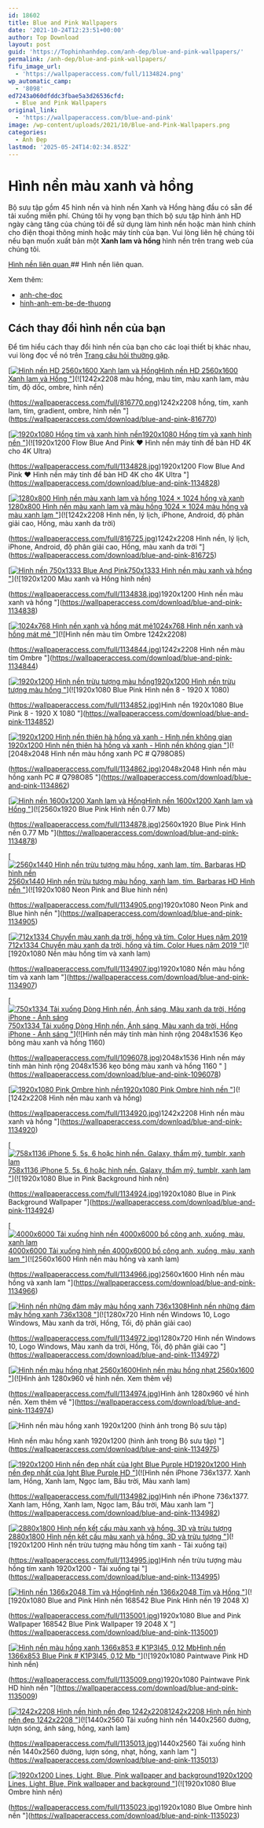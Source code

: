 ```yaml
---
id: 18602
title: Blue and Pink Wallpapers
date: '2021-10-24T12:23:51+00:00'
author: Top Download
layout: post
guid: 'https://Tophinhanhdep.com/anh-dep/blue-and-pink-wallpapers/'
permalink: /anh-dep/blue-and-pink-wallpapers/
fifu_image_url:
  - 'https://wallpaperaccess.com/full/1134824.png'
wp_automatic_camp:
  - '8098'
ed7243a060dfddc3fbae5a3d26536cfd:
  - Blue and Pink Wallpapers
original_link:
  - 'https://wallpaperaccess.com/blue-and-pink'
image: /wp-content/uploads/2021/10/Blue-and-Pink-Wallpapers.png
categories:
  - Ảnh Đẹp
lastmod: '2025-05-24T14:02:34.852Z'
---
```

# Hình nền màu xanh và hồng

Bộ sưu tập gồm 45 hình nền và hình nền Xanh và Hồng hàng đầu có sẵn để tải xuống miễn phí. Chúng tôi hy vọng bạn thích bộ sưu tập hình ảnh HD ngày càng tăng của chúng tôi để sử dụng làm hình nền hoặc màn hình chính cho điện thoại thông minh hoặc máy tính của bạn. Vui lòng liên hệ chúng tôi nếu bạn muốn xuất bản một **Xanh lam và hồng** hình nền trên trang web của chúng tôi.

[Hình nền liên quan ](#related) ## Hình nền liên quan.

   
 Xem thêm:

   
- [anh-che-doc](https://tophinhanhdep.com/anh-che/anh-che-doc/)
- [hinh-anh-em-be-de-thuong](https://tophinhanhdep.com/hinh-anh-de-thuong/hinh-anh-em-be-de-thuong/)

## Cách thay đổi hình nền của bạn

Để tìm hiểu cách thay đổi hình nền của bạn cho các loại thiết bị khác nhau, vui lòng đọc về nó trên [Trang câu hỏi thường gặp](https://tophinhanhdep.com/faq/).

  
[[![Hình nền HD 2560x1600 Xanh lam và Hồng](https://wallpaperaccess.com/full/1134824.png)Hình nền HD 2560x1600 Xanh lam và Hồng "](https://wallpaperaccess.com/download/blue-and-pink-1134824)](![1242x2208 màu hồng, màu tím, màu xanh lam, màu tím, độ dốc, ombre, hình nền)

(https://wallpaperaccess.com/full/816770.png)1242x2208 hồng, tím, xanh lam, tím, gradient, ombre, hình nền "](https://wallpaperaccess.com/download/blue-and-pink-816770)

[[![1920x1080 Hồng tím và xanh hình nền](https://wallpaperaccess.com/full/1134827.jpg)1920x1080 Hồng tím và xanh hình nền "](https://wallpaperaccess.com/download/blue-and-pink-1134827)](![1920x1200 Flow Blue And Pink ❤ Hình nền máy tính để bàn HD 4K cho 4K Ultra)

(https://wallpaperaccess.com/full/1134828.jpg)1920x1200 Flow Blue And Pink ❤ Hình nền máy tính để bàn HD 4K cho 4K Ultra "](https://wallpaperaccess.com/download/blue-and-pink-1134828)

[[![1280x800 Hình nền màu xanh lam và hồng 1024 × 1024 hồng và xanh](https://wallpaperaccess.com/full/851203.jpg)1280x800 Hình nền màu xanh lam và màu hồng 1024 × 1024 màu hồng và màu xanh lam "](https://wallpaperaccess.com/download/blue-and-pink-851203)](![1242x2208 Hình nền, lý lịch, iPhone, Android, độ phân giải cao, Hồng, màu xanh da trời)

(https://wallpaperaccess.com/full/816725.jpg)1242x2208 Hình nền, lý lịch, iPhone, Android, độ phân giải cao, Hồng, màu xanh da trời "](https://wallpaperaccess.com/download/blue-and-pink-816725)

[[![Hình nền 750x1333 Blue And Pink](https://wallpaperaccess.com/full/1120856.jpg)750x1333 Hình nền màu xanh và hồng "](https://wallpaperaccess.com/download/blue-and-pink-1120856)](![1920x1200 Màu xanh và Hồng hình nền)

(https://wallpaperaccess.com/full/1134838.jpg)1920x1200 Hình nền màu xanh và hồng "](https://wallpaperaccess.com/download/blue-and-pink-1134838)

[[![1024x768 Hình nền xanh và hồng mát mẻ](https://wallpaperaccess.com/full/1134843.jpg)1024x768 Hình nền xanh và hồng mát mẻ "](https://wallpaperaccess.com/download/blue-and-pink-1134843)](![Hình nền màu tím Ombre 1242x2208)

(https://wallpaperaccess.com/full/1134844.jpg)1242x2208 Hình nền màu tím Ombre "](https://wallpaperaccess.com/download/blue-and-pink-1134844)

[[![1920x1200 Hình nền trừu tượng màu hồng](https://wallpaperaccess.com/full/1134848.jpg)1920x1200 Hình nền trừu tượng màu hồng "](https://wallpaperaccess.com/download/blue-and-pink-1134848)](![1920x1080 Blue Pink Hình nền 8 - 1920 X 1080)

(https://wallpaperaccess.com/full/1134852.jpg)Hình nền 1920x1080 Blue Pink 8 - 1920 X 1080 "](https://wallpaperaccess.com/download/blue-and-pink-1134852)

[[![1920x1200 Hình nền thiên hà hồng và xanh - Hình nền không gian](https://wallpaperaccess.com/full/130224.jpg)1920x1200 Hình nền thiên hà hồng và xanh - Hình nền không gian "](https://wallpaperaccess.com/download/blue-and-pink-130224)](![2048x2048 Hình nền màu hồng xanh PC # Q798O85)

(https://wallpaperaccess.com/full/1134862.jpg)2048x2048 Hình nền màu hồng xanh PC # Q798O85 "](https://wallpaperaccess.com/download/blue-and-pink-1134862)

[[![Hình nền 1600x1200 Xanh lam và Hồng](https://wallpaperaccess.com/full/1134868.jpg)Hình nền 1600x1200 Xanh lam và Hồng "](https://wallpaperaccess.com/download/blue-and-pink-1134868)](![2560x1920 Blue Pink Hình nền 0.77 Mb)

(https://wallpaperaccess.com/full/1134878.jpg)2560x1920 Blue Pink Hình nền 0.77 Mb "](https://wallpaperaccess.com/download/blue-and-pink-1134878)

[[![2560x1440 Hình nền trừu tượng màu hồng, xanh lam, tím.  Barbaras HD hình nền](https://wallpaperaccess.com/full/1134895.jpg)2560x1440 Hình nền trừu tượng màu hồng, xanh lam, tím. Barbaras HD Hình nền "](https://wallpaperaccess.com/download/blue-and-pink-1134895)](![1920x1080 Neon Pink and Blue hình nền)

(https://wallpaperaccess.com/full/1134905.png)1920x1080 Neon Pink and Blue hình nền "](https://wallpaperaccess.com/download/blue-and-pink-1134905)

[[![712x1334 Chuyển màu xanh da trời, hồng và tím.  Color Hues năm 2019](https://wallpaperaccess.com/full/851236.jpg)712x1334 Chuyển màu xanh da trời, hồng và tím. Color Hues năm 2019 "](https://wallpaperaccess.com/download/blue-and-pink-851236)](![1920x1080 Nền màu hồng tím và xanh lam)

(https://wallpaperaccess.com/full/1134907.jpg)1920x1080 Nền màu hồng tím và xanh lam "](https://wallpaperaccess.com/download/blue-and-pink-1134907)

[[![750x1334 Tải xuống Dòng Hình nền, Ánh sáng, Màu xanh da trời, Hồng iPhone - Ánh sáng](https://wallpaperaccess.com/full/1112838.jpg)750x1334 Tải xuống Dòng Hình nền, Ánh sáng, Màu xanh da trời, Hồng iPhone - Ánh sáng "](https://wallpaperaccess.com/download/blue-and-pink-1112838)](![Hình nền máy tính màn hình rộng 2048x1536 Kẹo bông màu xanh và hồng 1160)

(https://wallpaperaccess.com/full/1096078.jpg)2048x1536 Hình nền máy tính màn hình rộng 2048x1536 kẹo bông màu xanh và hồng 1160 " ](https://wallpaperaccess.com/download/blue-and-pink-1096078)

[[![1920x1080 Pink Ombre hình nền](https://wallpaperaccess.com/full/1134915.jpg)1920x1080 Pink Ombre hình nền "](https://wallpaperaccess.com/download/blue-and-pink-1134915)](![1242x2208 Hình nền màu xanh và hồng)

(https://wallpaperaccess.com/full/1134920.jpg)1242x2208 Hình nền màu xanh và hồng "](https://wallpaperaccess.com/download/blue-and-pink-1134920)

[[![758x1136 iPhone 5, 5s, 6 hoặc hình nền.  Galaxy, thẩm mỹ, tumblr, xanh lam](https://wallpaperaccess.com/full/772854.jpg)758x1136 iPhone 5, 5s, 6 hoặc hình nền. Galaxy, thẩm mỹ, tumblr, xanh lam "](https://wallpaperaccess.com/download/blue-and-pink-772854)](![1920x1080 Blue in Pink Background hình nền)

(https://wallpaperaccess.com/full/1134924.jpg)1920x1080 Blue in Pink Background Wallpaper "](https://wallpaperaccess.com/download/blue-and-pink-1134924)

[[![4000x6000 Tải xuống hình nền 4000x6000 bồ công anh, xuống, màu, xanh lam](https://wallpaperaccess.com/full/1134933.jpg)4000x6000 Tải xuống hình nền 4000x6000 bồ công anh, xuống, màu, xanh lam "](https://wallpaperaccess.com/download/blue-and-pink-1134933)](![2560x1600 Hình nền màu hồng và xanh lam)

(https://wallpaperaccess.com/full/1134966.jpg)2560x1600 Hình nền màu hồng và xanh lam "](https://wallpaperaccess.com/download/blue-and-pink-1134966)

[[![Hình nền những đám mây màu hồng xanh 736x1308](https://wallpaperaccess.com/full/1134969.jpg)Hình nền những đám mây hồng xanh 736x1308 "](https://wallpaperaccess.com/download/blue-and-pink-1134969)](![1280x720 Hình nền Windows 10, Logo Windows, Màu xanh da trời, Hồng, Tối, độ phân giải cao)

(https://wallpaperaccess.com/full/1134972.jpg)1280x720 Hình nền Windows 10, Logo Windows, Màu xanh da trời, Hồng, Tối, độ phân giải cao "](https://wallpaperaccess.com/download/blue-and-pink-1134972)

[[![Hình nền màu hồng nhạt 2560x1600](https://wallpaperaccess.com/full/1134973.jpg)Hình nền màu hồng nhạt 2560x1600 "](https://wallpaperaccess.com/download/blue-and-pink-1134973)](![Hình ảnh 1280x960 về hình nền.  Xem thêm về)

(https://wallpaperaccess.com/full/1134974.jpg)Hình ảnh 1280x960 về hình nền. Xem thêm về "](https://wallpaperaccess.com/download/blue-and-pink-1134974)

[![Hình nền màu hồng xanh 1920x1200 (hình ảnh trong Bộ sưu tập)](https://wallpaperaccess.com/full/1134975.jpg)

Hình nền màu hồng xanh 1920x1200 (hình ảnh trong Bộ sưu tập) "](https://wallpaperaccess.com/download/blue-and-pink-1134975)

[[![1920x1200 Hình nền đẹp nhất của Ight Blue Purple HD](https://wallpaperaccess.com/full/1134980.jpg)1920x1200 Hình nền đẹp nhất của Ight Blue Purple HD "](https://wallpaperaccess.com/download/blue-and-pink-1134980)](![Hình nền iPhone 736x1377.  Xanh lam, Hồng, Xanh lam, Ngọc lam, Bầu trời, Màu xanh lam)

(https://wallpaperaccess.com/full/1134982.jpg)Hình nền iPhone 736x1377. Xanh lam, Hồng, Xanh lam, Ngọc lam, Bầu trời, Màu xanh lam "](https://wallpaperaccess.com/download/blue-and-pink-1134982)

[[![2880x1800 Hình nền kết cấu màu xanh và hồng.  3D và trừu tượng](https://wallpaperaccess.com/full/1134987.jpg)2880x1800 Hình nền kết cấu màu xanh và hồng. 3D và trừu tượng "](https://wallpaperaccess.com/download/blue-and-pink-1134987)](![1920x1200 Hình nền trừu tượng màu hồng tím xanh - Tải xuống tại)

(https://wallpaperaccess.com/full/1134995.jpg)Hình nền trừu tượng màu hồng tím xanh 1920x1200 - Tải xuống tại "](https://wallpaperaccess.com/download/blue-and-pink-1134995)

[[![Hình nền 1366x2048 Tím và Hồng](https://wallpaperaccess.com/full/1134996.jpg)Hình nền 1366x2048 Tím và Hồng "](https://wallpaperaccess.com/download/blue-and-pink-1134996)](![1920x1080 Blue and Pink Hình nền 168542 Blue Pink Hình nền 19 2048 X)

(https://wallpaperaccess.com/full/1135001.jpg)1920x1080 Blue and Pink Wallpaper 168542 Blue Pink Wallpaper 19 2048 X "](https://wallpaperaccess.com/download/blue-and-pink-1135001)

[[![Hình nền màu hồng xanh 1366x853 # K1P3I45, 0,12 Mb](https://wallpaperaccess.com/full/1135005.jpg)Hình nền 1366x853 Blue Pink # K1P3I45, 0,12 Mb "](https://wallpaperaccess.com/download/blue-and-pink-1135005)](![1920x1080 Paintwave Pink HD hình nền)

(https://wallpaperaccess.com/full/1135009.png)1920x1080 Paintwave Pink HD hình nền "](https://wallpaperaccess.com/download/blue-and-pink-1135009)

[[![1242x2208 Hình nền hình nền đẹp 1242x2208](https://wallpaperaccess.com/full/1135010.jpg)1242x2208 Hình nền hình nền đẹp 1242x2208 "](https://wallpaperaccess.com/download/blue-and-pink-1135010)](![1440x2560 Tải xuống hình nền 1440x2560 đường, lượn sóng, ánh sáng, hồng, xanh lam)

(https://wallpaperaccess.com/full/1135013.jpg)1440x2560 Tải xuống hình nền 1440x2560 đường, lượn sóng, nhạt, hồng, xanh lam "](https://wallpaperaccess.com/download/blue-and-pink-1135013)

[[![1920x1200 Lines, Light, Blue, Pink wallpaper and background](https://wallpaperaccess.com/full/1135020.jpg)1920x1200 Lines, Light, Blue, Pink wallpaper and background "](https://wallpaperaccess.com/download/blue-and-pink-1135020)](![1920x1080 Blue Ombre hình nền)

(https://wallpaperaccess.com/full/1135023.jpg)1920x1080 Blue Ombre hình nền "](https://wallpaperaccess.com/download/blue-and-pink-1135023)
